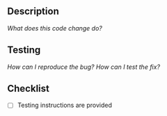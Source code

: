 ## Description
*What does this code change do?*

## Testing
*How can I reproduce the bug?*
*How can I test the fix?*

## Checklist

- [ ] Testing instructions are provided
